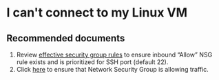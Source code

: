 ﻿<properties  
              pageTitle="I can't connect to my Linux VM"
              description="I can't connect to my Linux VM"
              service=""
              resource=""
              authors="tiag"
              displayOrder="37"
              selfHelpType="generic"
              supportTopicIds="32615533"
              resourceTags=""
              productPesIds="15571,16215,16065,15797,16454,16470"
              cloudEnvironments="public"
/>

# I can't connect to my Linux VM

## **Recommended documents**

1. Review [effective security group rules](data-blade:Microsoft_Azure_Network.EffectiveSecurityRulesBlade.id.$resourceId) to ensure inbound “Allow” NSG rule exists and is prioritized for SSH port (default 22).
2. Click [here](data-blade:microsoft_azure_network.verifyipflowblade.vmId.$resourceId) to ensure that Network Security Group is allowing traffic.
